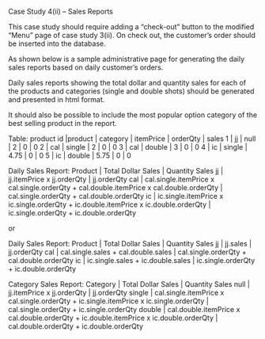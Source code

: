 Case Study 4(ii) – Sales Reports

This case study should require adding a “check-out” button to the modified “Menu” page of case study 3(ii). On check out, the customer’s order should be inserted into the database.

As shown below is a sample administrative page for generating the daily sales reports based on daily customer’s orders.

Daily sales reports showing the total dollar and quantity sales for each of the products and categories (single and double shots) should be generated and presented in html format.

It should also be possible to include the most popular option category of the best selling product in the report.

Table:
product id |product | category | itemPrice | orderQty | sales
1 | jj | null | 2 | 0 | 0
2 | cal | single | 2 | 0 | 0
3 | cal | double | 3 | 0 | 0
4 | ic | single | 4.75 | 0 | 0
5 | ic | double | 5.75 | 0 | 0

Daily Sales Report:
Product | Total Dollar Sales | Quantity Sales
jj | jj.itemPrice x jj.orderQty | jj.orderQty
cal | cal.single.itemPrice x cal.single.orderQty + cal.double.itemPrice x cal.double.orderQty | cal.single.orderQty + cal.double.orderQty
ic | ic.single.itemPrice x ic.single.orderQty + ic.double.itemPrice x ic.double.orderQty | ic.single.orderQty + ic.double.orderQty

or

Daily Sales Report:
Product | Total Dollar Sales | Quantity Sales
jj | jj.sales | jj.orderQty
cal | cal.single.sales + cal.double.sales | cal.single.orderQty + cal.double.orderQty
ic | ic.single.sales + ic.double.sales | ic.single.orderQty + ic.double.orderQty

Category Sales Report:
Category | Total Dollar Sales | Quantity Sales
null | jj.itemPrice x jj.orderQty | jj.orderQty
single | cal.single.itemPrice x cal.single.orderQty + ic.single.itemPrice x ic.single.orderQty | cal.single.orderQty + ic.single.orderQty
double | cal.double.itemPrice x cal.double.orderQty + ic.double.itemPrice x ic.double.orderQty | cal.double.orderQty + ic.double.orderQty
